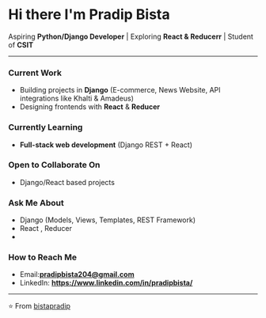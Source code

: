 # Hi there  I'm Pradip Bista  

Aspiring **Python/Django Developer** | Exploring **React & Reducerr** |  Student of **CSIT**

---

###  Current Work
- Building projects in **Django** (E-commerce, News Website, API integrations like Khalti & Amadeus)  
- Designing frontends with **React** & **Reducer**  

### Currently Learning
- **Full-stack web development** (Django REST + React)  

### Open to Collaborate On
- Django/React based projects  

### Ask Me About
- Django (Models, Views, Templates, REST Framework)    
- React , Reducer 
-
### How to Reach Me
- Email:**pradipbista204@gmail.com** 
- LinkedIn: **https://www.linkedin.com/in/pradipbista/**


---
⭐️ From [bistapradip](https://github.com/bistapradip)
